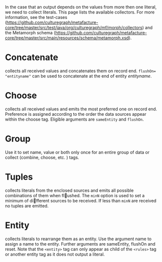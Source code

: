 In the case that an output depends on the values from more then one literal, we need to collect literals. 
This page lists the available collectors. For more information, see the test-cases (https://github.com/culturegraph/metafacture-core/tree/master/src/test/java/org/culturegraph/mf/morph/collectors) and the Metamorph schema (https://github.com/culturegraph/metafacture-core/tree/master/src/main/resources/schema/metamorph.xsd).

#   Concatenate
collects all received values and concatenates them on record end. `flushOn=  "entityname"`
can be used to concatenate at the end of entity _entityname_.

#   Choose
collects all received values and emits the most preferred one on record end.  Preference is
assigned according to the order the data sources appear within the choose tag.  Eligible
arguments are `sameEntity` and `flushOn`.

#   Group
Use it to set name, value or both only once for an entire group of data or collect (combine,
choose, etc. ) tags.

#    Tuples
collects literals from the enclosed sources and emits all possible combinations of them when
flushed.  The `minN` option is used to set a minimum of different sources to be received.  If
less than `minN` are received no tuples are emitted.

#   Entity
collects literals to rearrange them as an entity. Use the argument name to assign a name to
the entity. Further arguments are sameEntity, flushOn and reset. Note that the `<entity>`
tag can only appear as child of the `<rules>` tag or another entity tag as it does not output
a literal.